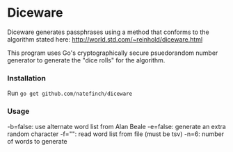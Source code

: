 # Diceware

Diceware generates passphrases using a method that conforms to the algorithm
stated here: http://world.std.com/~reinhold/diceware.html

This program uses Go's cryptographically secure psuedorandom number generator to
generate the "dice rolls" for the algorithm.

### Installation

Run `go get github.com/natefinch/diceware`

### Usage

  -b=false: use alternate word list from Alan Beale
  -e=false: generate an extra random character
  -f="": read word list from file (must be tsv)
  -n=6: number of words to generate
